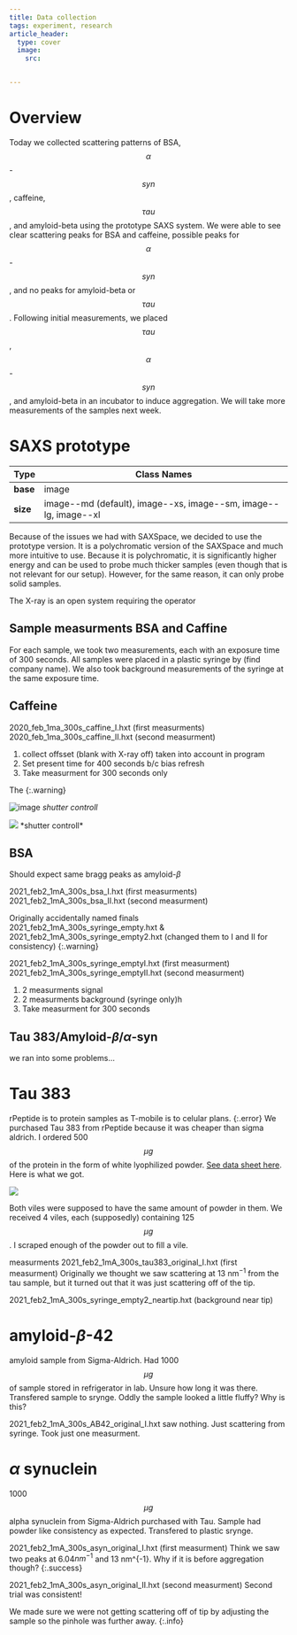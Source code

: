 ```yaml
---
title: Data collection
tags: experiment, research 
article_header:
  type: cover
  image: 
    src: 


---
```

# Overview 
Today we collected scattering patterns of BSA, $$\alpha$$-$$syn$$, caffeine, $$\tau au$$, and amyloid-beta using the prototype SAXS system. We were able to see clear scattering peaks for BSA and caffeine, possible peaks for $$\alpha$$-$$syn$$, and no peaks for amyloid-beta or $$\tau au$$. Following initial measurements,  we placed $$\tau au$$, $$\alpha$$-$$syn$$, and amyloid-beta in an incubator to induce aggregation. We will take more measurements of the samples next week.

# SAXS prototype



| Type | Class Names |
| ---- | ---- |
| **base**  | image |
| **size**  | image\-\-md (default), image\-\-xs, image\-\-sm, image\-\-lg, image\-\-xl |

Because of the issues we had with SAXSpace, we decided to use the prototype version. It is a polychromatic version of the SAXSpace and much more intuitive to use. Because it is polychromatic, it is significantly higher energy and can be used to probe much thicker samples (even though that is not relevant for our setup). However, for the same reason, it can only probe solid samples. 

The X-ray is an open system requiring the operator 

## Sample measurments BSA and Caffine 
For each sample, we took two measurements, each with an exposure time of 300 seconds. All samples were placed in a plastic syringe by (find company name). We also took background measurements of the syringe at the same exposure time. 


## Caffeine
2020_feb_1ma_300s_caffine_I.hxt (first measurments)
2020_feb_1ma_300s_caffine_II.hxt (second measurment) 
<ol>
<li>collect offsset (blank with X-ray off) taken into account in program</li>
<li>Set present time for 400 seconds b/c bias refresh</li>
<li>Take measurment for 300 seconds only</li>
</ol>
The 
{:.warning}

![image](files/dataacqusition.PNG)
*shutter controll*

<img class="image image--md" src="/files/shuttercontroll.JPG"/>
*shutter controll*





## BSA
Should expect same bragg peaks as amyloid-$\beta$ 

2021_feb2_1mA_300s_bsa_I.hxt (first measurments)
2021_feb2_1mA_300s_bsa_II.hxt (second measurment) 


Originally accidentally named finals 2021_feb2_1mA_300s_syringe_empty.hxt & 2021_feb2_1mA_300s_syringe_empty2.hxt (changed them to I and II for consistency) 
{:.warning}


2021_feb2_1mA_300s_syringe_emptyI.hxt (first measurment)
2021_feb2_1mA_300s_syringe_emptyII.hxt (second measurment)
<ol>
<li>2 measurments signal</li>
<li>2 measurments background (syringe only)h</li>
<li>Take measurment for 300 seconds </li>
</ol>


## Tau 383/Amyloid-$\beta$/$\alpha$-syn
we ran into some problems...


# Tau 383
rPeptide is to protein samples as T-mobile is to celular plans.
{:.error}
We purchased Tau 383 from rPeptide because it was cheaper than sigma aldrich. I ordered 500 $$\mu g$$ of the protein in the form of white lyophilized powder. [See data sheet here](https://www.rpeptide.com/_code/_dyn_images/products/data-sheet/T-1005-Tau-383-Revised.pdf).  Here is what we got. 

<img class="image image--md" src="/files/lies.png">




Both viles were supposed to have the same amount of powder in them. We received 4 viles, each (supposedly) containing 125 $$\mu g$$. I scraped enough of the powder out to fill a vile. 


measurments 
2021_feb2_1mA_300s_tau383_original_I.hxt (first measurment) 
Originally we thought we saw scattering at 13 nm$^{-1}$ from the tau sample, but it turned out that it was just scattering off of the tip. 


2021_feb2_1mA_300s_syringe_empty2_neartip.hxt (background near tip) 

#  amyloid-$\beta$-42
amyloid sample from Sigma-Aldrich. Had 1000 $$\mu g$$ of sample stored in refrigerator in lab. Unsure how long it was there. Transfered sample to srynge. Oddly the sample looked a little fluffy? Why is this? 

2021_feb2_1mA_300s_AB42_original_I.hxt
saw nothing. Just scattering from syringe. Took just one measurment. 

# $\alpha$ synuclein 
1000 $$\mu g$$ alpha synuclein from Sigma-Aldrich purchased with Tau. Sample had powder like consistency as expected. Transfered to plastic srynge.  

2021_feb2_1mA_300s_asyn_original_I.hxt (first measurment)
Think we saw two peaks at 6.04$nm^{-1}$ and 13 nm^{-1}. Why if it is before aggregation though?
{:.success}

2021_feb2_1mA_300s_asyn_original_II.hxt (second measurment) 
Second trial was consistent! 


We made sure we were not getting scattering off of tip by adjusting the sample so the pinhole was further away. 
{:.info} 
